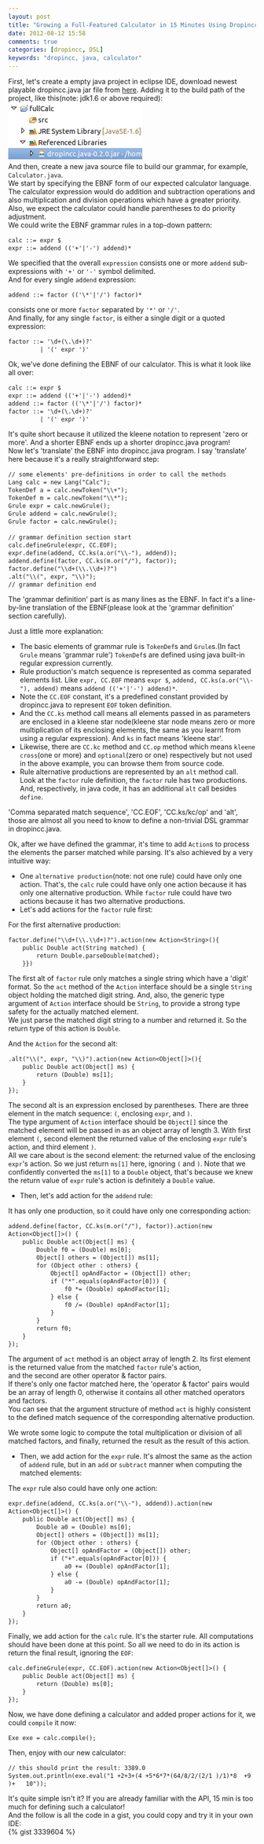 ```yaml
---
layout: post
title: "Growing a Full-Featured Calculator in 15 Minutes Using Dropincc.java"
date: 2012-08-12 15:58
comments: true
categories: [dropincc, DSL]
keywords: "dropincc, java, calculator"
---
```

First, let's create a empty java project in eclipse IDE, download newest playable dropincc.java jar file from [here](https://github.com/pfmiles/dropincc.java/releases). Adding it to the build path of the project, like this(note: jdk1.6 or above required):  
![emptyProjWithJar](/images/dropincc/calc/emptyProjWithJar.png)  
And then, create a new java source file to build our grammar, for example, `Calculator.java`.  
We start by specifying the EBNF form of our expected calculator language. The calculator expression would do addition and subtraction operations and also multiplication and division operations which have a greater priority.  
Also, we expect the calculator could handle parentheses to do priority adjustment.  
We could write the EBNF grammar rules in a top-down pattern:  

    calc ::= expr $
    expr ::= addend (('+'|'-') addend)*
    
We specified that the overall `expression` consists one or more `addend` sub-expressions with `'+'` or `'-'` symbol delimited.  
And for every single `addend` expression:  

    addend ::= factor (('\*'|'/') factor)*
    
consists one or more `factor` separated by `'*'` or `'/'`.  
And finally, for any single `factor`, is either a single digit or a quoted expression:  

    factor ::= '\d+(\.\d+)?'
             | '(' expr ')'
     
Ok, we've done defining the EBNF of our calculator. This is what it look like all over:  

    calc ::= expr $
    expr ::= addend (('+'|'-') addend)*
    addend ::= factor (('\*'|'/') factor)*
    factor ::= '\d+(\.\d+)?'
             | '(' expr ')'
             
<!-- more -->
It's quite short because it utilized the kleene notation to represent 'zero or more'. And a shorter EBNF ends up a shorter dropincc.java program!  
Now let's 'translate' the EBNF into dropincc.java program. I say 'translate' here because it's a really straightforward step:  

    // some elements' pre-definitions in order to call the methods
    Lang calc = new Lang("Calc");
    TokenDef a = calc.newToken("\\+");
    TokenDef m = calc.newToken("\\*");
    Grule expr = calc.newGrule();
    Grule addend = calc.newGrule();
    Grule factor = calc.newGrule();

    // grammar definition section start
    calc.defineGrule(expr, CC.EOF);
    expr.define(addend, CC.ks(a.or("\\-"), addend));
    addend.define(factor, CC.ks(m.or("/"), factor));
    factor.define("\\d+(\\.\\d+)?")
    .alt("\\(", expr, "\\)");
    // grammar definition end
    
The 'grammar definition' part is as many lines as the EBNF. In fact it's a line-by-line translation of the EBNF(please look at the 'grammar definition' section carefully).  

Just a little more explanation:  

* The basic elements of grammar rule is `TokenDef`s and `Grule`s.(In fact `Grule` means 'grammar rule') `TokenDef`s are defined using java built-in regular expression currently.
* Rule production's match sequence is represented as comma separated elements list. Like `expr, CC.EOF` means `expr $`, `addend, CC.ks(a.or("\\-"), addend)` means `addend (('+'|'-') addend)*`.
* Note the `CC.EOF` constant, it's a predefined constant provided by dropincc.java to represent `EOF` token definition.
* And the `CC.ks` method call means all elements passed in as parameters are enclosed in a kleene star node(kleene star node means zero or more multiplication of its enclosing elements, the same as you learnt from using a regular expression). And `ks` in fact means 'kleene star'.
* Likewise, there are `CC.kc` method and `CC.op` method which means `kleene cross`(one or more) and `optional`(zero or one) respectively but not used in the above example, you can browse them from source code.
* Rule alternative productions are represented by an `alt` method call. Look at the `factor` rule definition, the `factor` rule has two productions. And, respectively, in java code, it has an additional `alt` call besides `define`.

'Comma separated match sequence', 'CC.EOF', 'CC.ks/kc/op' and 'alt', those are almost all you need to know to define a non-trivial DSL grammar in dropincc.java.  

Ok, after we have defined the grammar, it's time to add `Action`s to process the elements the parser matched while parsing. It's also achieved by a very intuitive way:  

* One `alternative production`(note: not one rule) could have only one action. That's, the `calc` rule could have only one action because it has only one alternative production. While `factor` rule could have two actions because it has two alternative productions.
* Let's add actions for the `factor` rule first:  

For the first alternative production:  

    factor.define("\\d+(\\.\\d+)?").action(new Action<String>(){
        public Double act(String matched) {
            return Double.parseDouble(matched);
        }})

The first alt of `factor` rule only matches a single string which have a 'digit' format. So the `act` method of the `Action` interface should be a single `String` object holding the matched digit string. And, also, the generic type argument of `Action` interface should be `String`, to provide a strong type safety for the actually matched element.  
We just parse the matched digit string to a number and returned it. So the return type of this action is `Double`.  

And the `Action` for the second alt:  

    .alt("\\(", expr, "\\)").action(new Action<Object[]>(){
        public Double act(Object[] ms) {
            return (Double) ms[1];
        }
    });

The second alt is an expression enclosed by parentheses. There are three element in the match sequence: `(`, enclosing `expr`, and `)`.  
The type argument of `Action` interface should be `Object[]` since the matched element will be passed in as an object array of length 3. With first element `(`, second element the returned value of the enclosing `expr` rule's action, and third element `)`.  
All we care about is the second element: the returned value of the enclosing `expr`'s action. So we just return `ms[1]` here, ignoring `(` and `)`. Note that we confidently converted the `ms[1]` to a `Double` object, that's because we knew the return value of `expr` rule's action is definitely a `Double` value.  

* Then, let's add action for the `addend` rule:  

It has only one production, so it could have only one corresponding action:

    addend.define(factor, CC.ks(m.or("/"), factor)).action(new Action<Object[]>() {
        public Double act(Object[] ms) {
            Double f0 = (Double) ms[0];
            Object[] others = (Object[]) ms[1];
            for (Object other : others) {
                Object[] opAndFactor = (Object[]) other;
                if ("*".equals(opAndFactor[0])) {
                    f0 *= (Double) opAndFactor[1];
                } else {
                    f0 /= (Double) opAndFactor[1];
                }
            }
            return f0;
        }
    });
    
The argument of `act` method is an object array of length 2. Its first element is the returned value from the matched `factor` rule's action,  
and the second are other operator & factor pairs.  
If there's only one factor matched here, the 'operator & factor' pairs would be an array of length 0, otherwise it contains all other matched operators and factors.  
You can see that the argument structure of method `act` is highly consistent to the defined match sequence of the corresponding alternative production.  

We wrote some logic to compute the total multiplication or division of all matched factors, and finally, returned the result as the result of this action.  

* Then, we add action for the `expr` rule. It's almost the same as the action of `addend` rule, but in an `add` or `subtract` manner when computing the matched elements:  

The `expr` rule also could have only one action:  

    expr.define(addend, CC.ks(a.or("\\-"), addend)).action(new Action<Object[]>() {
        public Double act(Object[] ms) {
            Double a0 = (Double) ms[0];
            Object[] others = (Object[]) ms[1];
            for (Object other : others) {
                Object[] opAndFactor = (Object[]) other;
                if ("+".equals(opAndFactor[0])) {
                    a0 += (Double) opAndFactor[1];
                } else {
                    a0 -= (Double) opAndFactor[1];
                }
            }
            return a0;
        }
    });
    
Finally, we add action for the `calc` rule. It's the starter rule. All computations should have been done at this point. So all we need to do in its action is return the final result, ignoring the `EOF`:  

    calc.defineGrule(expr, CC.EOF).action(new Action<Object[]>() {
        public Double act(Object[] ms) {
            return (Double) ms[0];
        }
    });
    
Now, we have done defining a calculator and added proper actions for it, we could `compile` it now:  

    Exe exe = calc.compile();
    
Then, enjoy with our new calculator:  

    // this should print the result: 3389.0
    System.out.println(exe.eval("1 +2+3+(4 +5*6*7*(64/8/2/(2/1 )/1)*8  +9  )+   10"));
    
It's quite simple isn't it? If you are already familiar with the API, 15 min is too much for defining such a calculator!  
And the follow is all the code in a gist, you could copy and try it in your own IDE:  
{% gist 3339604 %}
